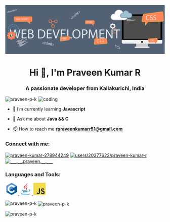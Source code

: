 ![logo](https://github.com/Praveen-p-k/Praveen-p-k/blob/main/github%20banner.png)

<h1 align="center">Hi 👋, I'm Praveen Kumar R</h1>
<h3 align="center">A passionate developer from Kallakurichi, India</h3>

<img align="right" alt="coding" width="400" src="https://media.giphy.com/media/SWoSkN6DxTszqIKEqv/giphy.gif">

<p align="left"> <img src="https://komarev.com/ghpvc/?username=praveen-p-k&label=Profile%20views&color=0e75b6&style=flat" alt="praveen-p-k" /> </p>

- 🌱 I’m currently learning **Javascript**

- 💬 Ask me about **Java && C**

- 📫 How to reach me **rpraveenkumarr51@gmail.com**

<h3 align="left">Connect with me:</h3>
<p align="left">
<a href="https://linkedin.com/in/praveen-kumar-278944249" target="blank"><img align="center" src="https://raw.githubusercontent.com/rahuldkjain/github-profile-readme-generator/master/src/images/icons/Social/linked-in-alt.svg" alt="praveen-kumar-278944249" height="30" width="40" /></a>
<a href="https://stackoverflow.com/users/20377622/praveen-kumar-r" target="blank"><img align="center" src="https://raw.githubusercontent.com/rahuldkjain/github-profile-readme-generator/master/src/images/icons/Social/stack-overflow.svg" alt="users/20377622/praveen-kumar-r" height="30" width="40" /></a>
<a href="https://instagram.com/___.__.praveen.__.___" target="blank"><img align="center" src="https://raw.githubusercontent.com/rahuldkjain/github-profile-readme-generator/master/src/images/icons/Social/instagram.svg" alt="___.__.praveen.__.___" height="30" width="40" /></a>
</p>

<h3 align="left">Languages and Tools:</h3>
<p align="left"> <a href="https://www.cprogramming.com/" target="_blank" rel="noreferrer"> <img src="https://raw.githubusercontent.com/devicons/devicon/master/icons/c/c-original.svg" alt="c" width="40" height="40"/> </a> <a href="https://www.java.com" target="_blank" rel="noreferrer"> <img src="https://raw.githubusercontent.com/devicons/devicon/master/icons/java/java-original.svg" alt="java" width="40" height="40"/> </a> <a href="https://developer.mozilla.org/en-US/docs/Web/JavaScript" target="_blank" rel="noreferrer"> <img src="https://raw.githubusercontent.com/devicons/devicon/master/icons/javascript/javascript-original.svg" alt="javascript" width="40" height="40"/> </a> </p>

<p><img align="left" src="https://github-readme-stats.vercel.app/api/top-langs?username=praveen-p-k&show_icons=true&locale=en&layout=compact" alt="praveen-p-k" /></p>

<p>&nbsp;<img align="center" src="https://github-readme-stats.vercel.app/api?username=praveen-p-k&show_icons=true&locale=en" alt="praveen-p-k" /></p>

<p><img align="center" src="https://github-readme-streak-stats.herokuapp.com/?user=praveen-p-k&" alt="praveen-p-k" /></p>
